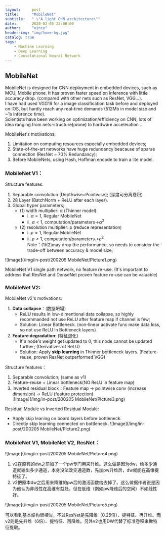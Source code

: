 ```yaml
---
layout:     post
title:      "MobileNet"
subtitle:   " \"A light CNN architecture\""
date:       2020-02-05 22:00:00
author:     "vince"
header-img: "img/home-bg.jpg"
catalog: true
tags:
    - Machine Learning
    - Deep Learning
    - Convolutional Neural Network
---
```


## MobileNet

MobileNet is designed for CNN deployment in embedded devices, such as MCU, Mobile phone. It has proven faster speed on inference with little accuracy drop. (compared with other nets such as ResNet, VGG...).<br>
I have had used VGG16 for a image classification task before and deployed on IOS, but hardly reach any real-time demands (512Mb in model size and ~1s inference time).<br>
Scientists have been working on optimization/efficiency on CNN, lots of idea ranging from nets-structure(prone) to hardware acceleration...  <br>

MobileNet's motivations:
1.	Limitation on computing resources especially embedded devices;<br>
2.  State-of-the-art networks have huge redundancy beacause of sparse connection (ResNet ~ 70% Redundancy); <br>
2.	Before MobileNets, using Hash, Hoffman encode to train a lite model. <br>

### MobileNet V1：
Structure features:<br>
1.	Separable convolution [Depthwise+Pointwise]; (深度可分离卷积)<br>
2.  28 Layer (BatchNorm + ReLU after each layer). <br>
3.	Global hyper parameters; <br>
    * (1) width multiplier: α (Thinner model)
        * i.    $α=1$, Regular MobileNet
        * ii.   $α<1$, computation/parameters->$α^2$
    * (2) resolution multiplier: ρ (reduce representation)
        * i.	$ρ=1$, Regular MobileNet
        * ii.	$ρ<1$, computation/parameters->$ρ^2$<br>
    Note：(1)(2)may drop the performance, so needs to consider the trade-off between accuracy & model size;

![Image](/img/in-post/200205 MobileNet/Picture1.png)

MobileNet V1 single path network, no feature re-use. (It's important to address that ResNet and DenseNet proven feature re-use can be valuable)<br>


### MobileNet V2:
MobileNet v2's motivations:<br>
1.	**Data collapse**：(数据坍塌)
    * ReLU results in low-dimentional data collapse, so highly recommanded not use ReLU after feature map if channel is few;
    * Solution: Linear Bottleneck. (non-linear activate func make data loss, so not use ReLU in Bottleneck layers)
2.	**Feature degradation**: (特征退化)
    * If a node's weight get updated to 0, this node cannot be updated further; (Derivatives of ReLU) 
    * Solution: Apply **skip learning** in Thinner bottleneck layers. (Feature-reuse, proven ResNet outperformed VGG)

Structure features：
1.	Separable convolution; (same as v1)
2.  Feature-reuse + Linear bottleneck(NO ReLU in feature map)
3.	Inverted residual block：Feature map -> pointwise conv (increase dimension) -> ReLU (feature protection)<br>
![Image](/img/in-post/200205 MobileNet/Picture3.png)

Residual Module vs Inverted Residual Module:<br>
* Apply skip leaning on board layers before bottleneck.
* Directly skip learning connected on bottleneck. 
![Image](/img/in-post/200205 MobileNet/Picture2.png)
 
 
### MobileNet V1, MobileNet V2, ResNet：

![Image](/img/in-post/200205 MobileNet/Picture4.png)

1. v2在原有的dw之前加了一个pw专门用来升维。这么做是因为dw，给多少通道就输出多少通道，本身没法改变通道数，先加pw升维后，dw就能在高维提特征了。
2. v2把原本dw之后用来降维的pw后的激活函数给去掉了。这么做据作者说是因为他认为非线性在高维有益处，但在低维（例如pw降维后的空间）不如线性好。

![Image](/img/in-post/200205 MobileNet/Picture5.png)
 
可以看到基本结构很相似。不过ResNet是先降维（0.25倍）、提特征、再升维。而v2则是先升维（6倍）、提特征、再降维。另外v2也用DW代替了标准卷积来做特征提取。
